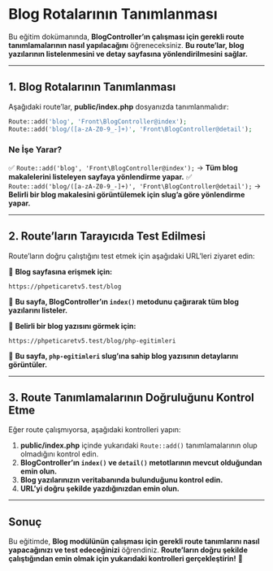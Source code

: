 # **Blog Rotalarının Tanımlanması**

Bu eğitim dokümanında, **BlogController’ın çalışması için gerekli route tanımlamalarının nasıl yapılacağını** öğreneceksiniz. **Bu route’lar, blog yazılarının listelenmesini ve detay sayfasına yönlendirilmesini sağlar.**

---

## **1. Blog Rotalarının Tanımlanması**

Aşağıdaki route’lar, **public/index.php** dosyanızda tanımlanmalıdır:

```php
Route::add('blog', 'Front\BlogController@index'); 
Route::add('blog/([a-zA-Z0-9_-]+)', 'Front\BlogController@detail'); 
```

### **Ne İşe Yarar?**
✅ `Route::add('blog', 'Front\BlogController@index');` → **Tüm blog makalelerini listeleyen sayfaya yönlendirme yapar.**
✅ `Route::add('blog/([a-zA-Z0-9_-]+)', 'Front\BlogController@detail');` → **Belirli bir blog makalesini görüntülemek için slug’a göre yönlendirme yapar.**

---

## **2. Route’ların Tarayıcıda Test Edilmesi**

Route’ların doğru çalıştığını test etmek için aşağıdaki URL’leri ziyaret edin:

🔹 **Blog sayfasına erişmek için:**
```
https://phpeticaretv5.test/blog
```
📌 **Bu sayfa, BlogController’ın `index()` metodunu çağırarak tüm blog yazılarını listeler.**

🔹 **Belirli bir blog yazısını görmek için:**
```
https://phpeticaretv5.test/blog/php-egitimleri
```
📌 **Bu sayfa, `php-egitimleri` slug’ına sahip blog yazısının detaylarını görüntüler.**

---

## **3. Route Tanımlamalarının Doğruluğunu Kontrol Etme**

Eğer route çalışmıyorsa, aşağıdaki kontrolleri yapın:

1. **public/index.php** içinde yukarıdaki `Route::add()` tanımlamalarının olup olmadığını kontrol edin.
2. **BlogController’ın `index()` ve `detail()` metotlarının mevcut olduğundan emin olun.**
3. **Blog yazılarınızın veritabanında bulunduğunu kontrol edin.**
4. **URL’yi doğru şekilde yazdığınızdan emin olun.**

---

## **Sonuç**

Bu eğitimde, **Blog modülünün çalışması için gerekli route tanımlarını nasıl yapacağınızı ve test edeceğinizi** öğrendiniz. **Route’ların doğru şekilde çalıştığından emin olmak için yukarıdaki kontrolleri gerçekleştirin!** 🚀